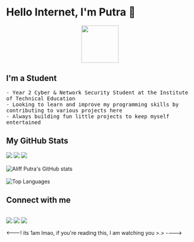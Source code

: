# Hello Internet, I'm Putra 👋

<p align="center">
<img src="https://www.adobe.com/content/dam/cc/us/en/creativecloud/design/discover/pixel-art/desktop/pixelart_P4a_438x450.gif" width="100px" height="100px">
</p>

## I'm a Student
<samp>
- Year 2 Cyber & Network Security Student at the Institute of Technical Education<br>
- Looking to learn and improve my programming skills by contributing to various projects here<br>
- Always building fun little projects to keep myself entertained
</samp>

## My GitHub Stats

<img src="https://camo.githubusercontent.com/6d3eb0a675dbfd75b3b8aa2de04518ec1b5f82fd061b3c2fe937d3385e220f49/68747470733a2f2f696d672e736869656c64732e696f2f776562736974652d75702d646f776e2d677265656e2d7265642f687474702f6d6f6e69702e6f72672e737667"> <img src=https://img.shields.io/github/watchers/AliffPutra/AliffPutra.svg> <img src="https://visitor-badge.glitch.me/badge?page_id=aliffputra">
<br><br>
![Aliff Putra's GitHub stats](https://readme-stats-envoy-vc.vercel.app/api?username=AliffPutra&show_icons=true&theme=dark)
<br><br>
![Top Languages](https://readme-stats-envoy-vc.vercel.app/api/top-langs/?username=AliffPutra&theme=dark)

## Connect with me
<br>
<a href="https://www.linkedin.com/in/aliffputra/"><img src="https://img.shields.io/badge/LinkedIn-0077B5?style=for-the-badge&logo=linkedin&logoColor=white"></a>
<a href="https://open.spotify.com/user/8hevpfzwv2y596em6qygwqkn4?si=7d05a149ed434cb6"><img src="https://img.shields.io/badge/Spotify-1ED760?&style=for-the-badge&logo=spotify&logoColor=white"></a>
<a href="https://steamcommunity.com/profiles/76561199077181432/"><img src="https://img.shields.io/badge/Steam-000000?style=for-the-badge&logo=steam&logoColor=white"></a>

<---! its 1am lmao, if you're reading this, I am watching you >.> ---->
